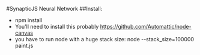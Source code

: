 #SynapticJS Neural Network
##Install:
- npm install
- You'll need to install this probably https://github.com/Automattic/node-canvas
- you have to run node with a huge stack size: node --stack_size=100000 paint.js
